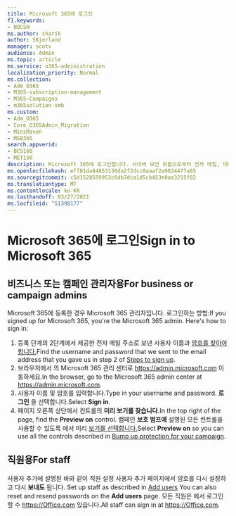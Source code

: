 ```yaml
---
title: Microsoft 365에 로그인
f1.keywords:
- NOCSH
ms.author: sharik
author: SKjerland
manager: scotv
audience: Admin
ms.topic: article
ms.service: o365-administration
localization_priority: Normal
ms.collection:
- Adm_O365
- M365-subscription-management
- M365-Campaigns
- m365solution-smb
ms.custom:
- Adm_O365
- Core_O365Admin_Migration
- MiniMaven
- MSB365
search.appverid:
- BCS160
- MET150
description: Microsoft 365에 로그인합니다. 사이버 보안 위협으로부터 전자 메일, 데이터 및 통신에 대한 비즈니스, 관행 또는 캠페인을 보호합니다.
ms.openlocfilehash: eff81da84853130da2f2dcc0aaaf2a9834477a85
ms.sourcegitcommit: c5d1528559953c6db7dca1d5cb453e0aa3215f02
ms.translationtype: MT
ms.contentlocale: ko-KR
ms.lasthandoff: 03/27/2021
ms.locfileid: "51398177"
---
```

# <a name="sign-in-to-microsoft-365"></a><span data-ttu-id="5b05c-104">Microsoft 365에 로그인</span><span class="sxs-lookup"><span data-stu-id="5b05c-104">Sign in to Microsoft 365</span></span>

## <a name="for-business-or-campaign-admins"></a><span data-ttu-id="5b05c-105">비즈니스 또는 캠페인 관리자용</span><span class="sxs-lookup"><span data-stu-id="5b05c-105">For business or campaign admins</span></span>

<span data-ttu-id="5b05c-106">Microsoft 365에 등록한 경우 Microsoft 365 관리자입니다. 로그인하는 방법:</span><span class="sxs-lookup"><span data-stu-id="5b05c-106">If you signed up for Microsoft 365, you're the Microsoft 365 admin. Here's how to sign in:</span></span>

1. <span data-ttu-id="5b05c-107">등록 단계의 2단계에서 제공한 전자 메일 주소로 보낸 사용자 이름과 [암호를 찾아야 합니다.](m365-campaigns-sign-up.md#steps-to-sign-up)</span><span class="sxs-lookup"><span data-stu-id="5b05c-107">Find the username and password that we sent to the email address that you gave us in step 2 of [Steps to sign up](m365-campaigns-sign-up.md#steps-to-sign-up).</span></span>
2. <span data-ttu-id="5b05c-108">브라우저에서 의 Microsoft 365 관리 센터로 <a href="https://go.microsoft.com/fwlink/p/?linkid=837890" target="_blank">https://admin.microsoft.com</a> 이동하세요.</span><span class="sxs-lookup"><span data-stu-id="5b05c-108">In the browser, go to the Microsoft 365 admin center at <a href="https://go.microsoft.com/fwlink/p/?linkid=837890" target="_blank">https://admin.microsoft.com</a>.</span></span>
3. <span data-ttu-id="5b05c-109">사용자 이름 및 암호를 입력합니다.</span><span class="sxs-lookup"><span data-stu-id="5b05c-109">Type in your username and password.</span></span> <span data-ttu-id="5b05c-110">**로그인** 을 선택합니다.</span><span class="sxs-lookup"><span data-stu-id="5b05c-110">Select **Sign in**.</span></span>
4. <span data-ttu-id="5b05c-111">페이지 오른쪽 상단에서 컨트롤의 **미리 보기를 찾습니다.**</span><span class="sxs-lookup"><span data-stu-id="5b05c-111">In the top right of the page, find the **Preview on** control.</span></span> <span data-ttu-id="5b05c-112">캠페인 **보호 범프에** 설명된 모든 컨트롤을 사용할 수 있도록 에서 미리 [보기를 선택합니다.](m365-campaigns-security-overview.md)</span><span class="sxs-lookup"><span data-stu-id="5b05c-112">Select **Preview on** so you can use all the controls described in [Bump up protection for your campaign](m365-campaigns-security-overview.md).</span></span>

## <a name="for-staff"></a><span data-ttu-id="5b05c-113">직원용</span><span class="sxs-lookup"><span data-stu-id="5b05c-113">For staff</span></span>

<span data-ttu-id="5b05c-114">사용자 추가에 설명된 바와 같이 직원 설정 사용자 추가 페이지에서 암호를 다시 설정하고 다시 **보내도** 됩니다. [](../admin/add-users/add-users.md?toc=%2fmicrosoft-365%2fcampaigns%2ftoc.json)</span><span class="sxs-lookup"><span data-stu-id="5b05c-114">Set up staff as described in [Add users](../admin/add-users/add-users.md?toc=%2fmicrosoft-365%2fcampaigns%2ftoc.json) You can also reset and resend passwords on the **Add users** page.</span></span>
<span data-ttu-id="5b05c-115">모든 직원은 에서 로그인할 수 <a href="https://office.com" target="_blank">https://Office.com</a> 있습니다.</span><span class="sxs-lookup"><span data-stu-id="5b05c-115">All staff can sign in at <a href="https://office.com" target="_blank">https://Office.com</a>.</span></span>
